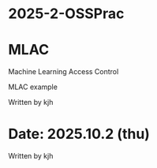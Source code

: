 # 2025-2-OSSPrac
# MLAC
Machine Learning Access Control

MLAC example

Written by kjh

Date: 2025.10.2 (thu)
=======
Written by kjh 
